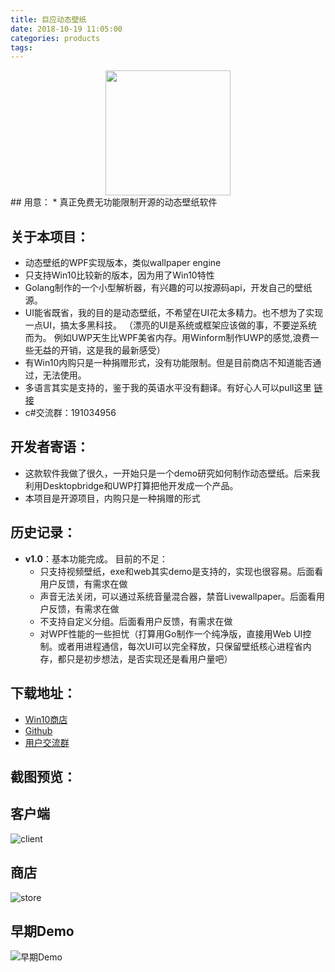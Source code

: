 ```yaml
---
title: 巨应动态壁纸
date: 2018-10-19 11:05:00
categories: products
tags:
---
```


<center><img  style="display:inline !important;width:200px;height:200px" src="/res/imgs/products/logo_livewallpaper.png"/></center>
## 用意：
* 真正免费无功能限制开源的动态壁纸软件

## 关于本项目：
  * 动态壁纸的WPF实现版本，类似wallpaper engine
  * 只支持Win10比较新的版本，因为用了Win10特性
  * Golang制作的一个小型解析器，有兴趣的可以按源码api，开发自己的壁纸源。
  * UI能省既省，我的目的是动态壁纸，不希望在UI花太多精力。也不想为了实现一点UI，搞太多黑科技。
  （漂亮的UI是系统或框架应该做的事，不要逆系统而为。
  例如UWP天生比WPF美省内存。用Winform制作UWP的感觉,浪费一些无益的开销，这是我的最新感受）
  * 有Win10内购只是一种捐赠形式，没有功能限制。但是目前商店不知道能否通过，无法使用。
  * 多语言其实是支持的，鉴于我的英语水平没有翻译。有好心人可以pull这里  [链接](https://github.com/MscoderStudio/LiveWallpaper/blob/master/LiveWallpaper/Res/Languages/zh.json)
  * c#交流群：191034956
  
## 开发者寄语：
* 这款软件我做了很久，一开始只是一个demo研究如何制作动态壁纸。后来我利用Desktopbridge和UWP打算把他开发成一个产品。
* 本项目是开源项目，内购只是一种捐赠的形式

## 历史记录：
* **v1.0**：基本功能完成。
    目前的不足：
    * 只支持视频壁纸，exe和web其实demo是支持的，实现也很容易。后面看用户反馈，有需求在做
    * 声音无法关闭，可以通过系统音量混合器，禁音Livewallpaper。后面看用户反馈，有需求在做
    * 不支持自定义分组。后面看用户反馈，有需求在做
    * 对WPF性能的一些担忧（打算用Go制作一个纯净版，直接用Web UI控制。或者用进程通信，每次UI可以完全释放，只保留壁纸核心进程省内存，都只是初步想法，是否实现还是看用户量吧）

## 下载地址：
* [Win10商店](https://www.microsoft.com/store/apps/9MV8GK87MZ05)
* [Github](https://github.com/MscoderStudio/LiveWallpaper)
* [用户交流群](/about/contact.html)

## 截图预览：
## 客户端
![client](/res/imgs/products/livewallpaper/client.png)
## 商店
![store](/res/imgs/products/livewallpaper/store.png)
## 早期Demo
![早期Demo](/res/imgs/products/livewallpaper/example.gif)
